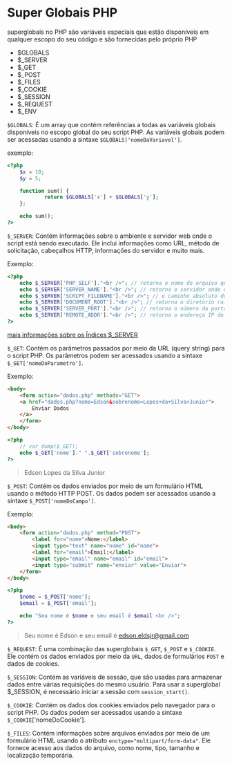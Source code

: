 # Super Globais PHP

superglobais no PHP são variáveis especiais que estão disponíveis em qualquer escopo do seu código e são fornecidas pelo próprio PHP

- $GLOBALS
- $_SERVER
- $_GET
- $_POST
- $_FILES
- $_COOKIE
- $_SESSION
- $_REQUEST
- $_ENV

`$GLOBALS`: É um array que contém referências a todas as variáveis ​​globais disponíveis no escopo global do seu script PHP. As variáveis ​​globais podem ser acessadas usando a sintaxe `$GLOBALS['nomeDaVariavel']`.

exemplo: 
```php
<?php
    $x = 10;
    $y = 5;

    function sum() {
            return $GLOBALS['x'] + $GLOBALS['y'];
    };

    echo sum();
?>
```

`$_SERVER`: Contém informações sobre o ambiente e servidor web onde o script está sendo executado. Ele inclui informações como URL, método de solicitação, cabeçalhos HTTP, informações do servidor e muito mais.

Exemplo:

```php
<?php
    echo $_SERVER['PHP_SELF']."<br />"; // retorna o nome do arquivo que está sendo executado.
    echo $_SERVER['SERVER_NAME']."<br />"; // retorna o servidor onde está sendo executado.
    echo $_SERVER['SCRIPT_FILENAME']."<br />"; // o caminho absoluto do arquivo que está sendo executado.
    echo $_SERVER['DOCUMENT_ROOT']."<br />"; // retorna o diretório raiz do servidor web.
    echo $_SERVER['SERVER_PORT']."<br />"; // retorna o número da porta do servidor web
    echo $_SERVER['REMOTE_ADDR']."<br />"; // retorna o endereço IP do cliente que fez a solicitação ao servidor.
?>
```

[mais informações sobre os Índices $_SERVER](https://www.php.net/manual/pt_BR/reserved.variables.server.php)


`$_GET`: Contém os parâmetros passados por meio da URL (query string) para o script PHP. Os parâmetros podem ser acessados usando a sintaxe `$_GET['nomeDoParametro']`.

Exemplo:

```html
<body>
    <form action="dados.php" methods="GET">
    <a href="dados.php?nome=Edson&sobrenome=Lopes+da+Silva+Junior">
        Enviar Dados
    </a>
    </form>
</body>
```

```php
<?php
    // var_dump($_GET);
    echo $_GET['nome']." ".$_GET['sobrenome'];
?>
```
> Edson Lopes da Silva Junior

`$_POST`: Contém os dados enviados por meio de um formulário HTML usando o método HTTP POST. Os dados podem ser acessados usando a sintaxe `$_POST['nomeDoCampo']`.

Exemplo:

```html
<body>
    <form action="dados.php" method="POST">
        <label for="nome">Nome:</label>
        <input type="text" name="nome" id="nome">
        <label for="email">Email:</label>
        <input type="email" name="email" id="email">
        <input type="submit" name="enviar" value="Enviar">
    </form>
</body>
```

```php
<?php
    $nome = $_POST['nome'];
    $email = $_POST['email'];

    echo "Seu nome é $nome e seu email é $email <br />";
?>
```

> Seu nome é Edson e seu email é edson.eldsjr@gmail.com




`$_REQUEST`: É uma combinação das superglobais `$_GET`, `$_POST` e `$_COOKIE`. Ele contém os dados enviados por meio da `URL`, dados de formulários `POST` e dados de cookies.

`$_SESSION`: Contém as variáveis de sessão, que são usadas para armazenar dados entre várias requisições do mesmo usuário. Para usar a superglobal $_SESSION, é necessário iniciar a sessão com `session_start()`.

`$_COOKIE`: Contém os dados dos cookies enviados pelo navegador para o script PHP. Os dados podem ser acessados usando a sintaxe `$_COOKIE`['nomeDoCookie'].

`$_FILES`: Contém informações sobre arquivos enviados por meio de um formulário HTML usando o atributo `enctype="multipart/form-data"`. Ele fornece acesso aos dados do arquivo, como nome, tipo, tamanho e localização temporária.